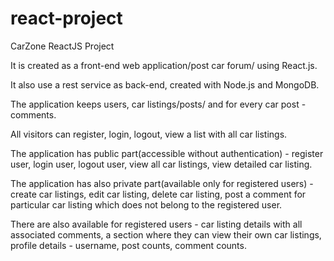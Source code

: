 # react-project

CarZone ReactJS Project

It is created as a front-end web application/post car forum/ using React.js.  

It also use a rest service as back-end, created with Node.js and MongoDB.

The application keeps users, car listings/posts/ and for every car post - comments.

All visitors can register, login, logout, view a list with all car listings.

The application has public part(accessible without authentication) - register user, login user, logout user, view all car listings, view detailed  car listing.

The application has also private part(available only for registered users) - create car listings, edit car listing, delete car listing, post a comment for particular car listing which does not belong to the registered user.

There are also available for registered users - car listing details with all associated comments, a section where they can view their own car listings, profile details - username, post counts, comment counts.
